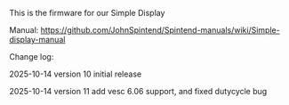 This is the firmware for our Simple Display

Manual: https://github.com/JohnSpintend/Spintend-manuals/wiki/Simple-display-manual


Change log:

2025-10-14 
version 10
initial release

2025-10-14 
version 11
add vesc 6.06 support, and fixed dutycycle bug
